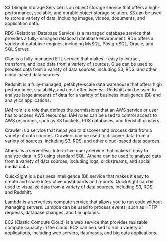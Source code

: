 S3 (Simple Storage Service) is an object storage service that offers a high-performance, scalable, and durable object storage solution. S3 can be used to store a variety of data, including images, videos, documents, and application data.

RDS (Relational Database Service) is a managed database service that provides a fully-managed relational database environment. RDS offers a variety of database engines, including MySQL, PostgreSQL, Oracle, and SQL Server.

Glue is a fully-managed ETL service that makes it easy to extract, transform, and load data from a variety of sources. Glue can be used to process data from a variety of data sources, including S3, RDS, and other cloud-based data sources.

Redshift is a fully-managed, petabyte-scale data warehouse that offers high performance, scalability, and cost-effectiveness. Redshift can be used to analyze large amounts of data for a variety of business intelligence (BI) and analytics applications.

IAM role is a role that defines the permissions that an AWS service or user has to access AWS resources. IAM roles can be used to control access to AWS resources, such as S3 buckets, RDS databases, and Redshift clusters.

Crawler is a service that helps you to discover and process data from a variety of data sources. Crawlers can be used to discover data from a variety of sources, including S3, RDS, and other cloud-based data sources.

Athena is a serverless, interactive query service that makes it easy to analyze data in S3 using standard SQL. Athena can be used to analyze data from a variety of data sources, including logs, clickstreams, and social media data.

QuickSight is a business intelligence (BI) service that makes it easy to create and share interactive dashboards and reports. QuickSight can be used to visualize data from a variety of data sources, including S3, RDS, and Redshift.

Lambda is a serverless compute service that allows you to run code without managing servers. Lambda can be used to process events, such as HTTP requests, database changes, and file uploads.

EC2 (Elastic Compute Cloud) is a web service that provides resizable compute capacity in the cloud. EC2 can be used to run a variety of applications, including web servers, databases, and big data applications.
